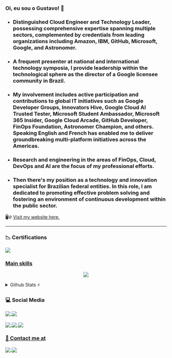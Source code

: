  ### Oi, eu sou o Gustavo! 👋

+ ### Distinguished Cloud Engineer and Technology Leader, possessing comprehensive expertise spanning multiple sectors, complemented by credentials from leading organizations including Amazon, IBM, GitHub, Microsoft, Google, and Astronomer.
+ ### A frequent presenter at national and international technology symposia, I provide leadership within the technological sphere as the director of a Google licensee community in Brazil.
+ ### My involvement includes active participation and contributions to global IT initiatives such as Google Developer Groups, Innovators Hive, Google Cloud AI Trusted Tester, Microsoft Student Ambassador, Microsoft 365 Insider, Google Cloud Arcade, GitHub Developer, FinOps Foundation, Astronomer Champion, and others. Speaking English and French has enabled me to deliver groundbreaking multi-platform initiatives across the Americas.
+ ### Research and engineering in the areas of FinOps, Cloud, DevOps and AI are the focus of my professional efforts.
+ ### Then there's my position as a technology and innovation specialist for Brazilian federal entities. In this role, I am dedicated to promoting effective problem solving and fostering an environment of continuous development within the public sector.


🖥️🌐 [Visit my website here.](https://gustavosantosio.com/)

---

### 📉 Certifications
<div style="display: inline_block">     
     <a href="#"> <img align="center"  src="https://i.imgur.com/BlYHoGB.png">
     <!-- <a href="#"> <img align="center"  src="https://i.imgur.com/o6ZzvAp.png">  -->
         
      
 </div>

### Main skills
<p align="center">
  <a href="https://skillicons.dev">
    <img src="https://skillicons.dev/icons?i=gcp,azure,aws,anaconda,ansible,docker,elasticsearch,git,github,githubactions,kubernetes,mysql,openshift,prometheus,terraform" />
  </a>
</p>

<details>
  <summary>Github Stats ⚡</summary>
  
  <a href="#">![Github stats](https://github-readme-stats.vercel.app/api?username=gustavosantosio&theme=blueberry&count_private=true&hide_border=true&line_height=20)</a>
  <a href="#">![Top Langs](https://github-readme-stats.vercel.app/api/top-langs/?username=gustavosantosio&layout=compact&theme=blueberry&count_private=true&hide_border=true)</a>
</details>

### 💻 Social Media
<div style="display: inline_block">     
     <a href="https://www.linkedin.com/in/gustavribeiro/"> <img align="center" src="https://img.shields.io/badge/LinkedIn-0077B5?style=for-the-badge&logo=linkedin&logoColor=white">
     <!--<a href="https://stackoverflow.com/users/16722484/gustavo-ribeiro"> <img align="center" src="https://img.shields.io/badge/Stack_Overflow-FE7A16?style=for-the-badge&logo=stack-overflow&logoColor=white">
      <a href="https://www.hackerrank.com/gustavribeirods"> <img align="center" src="https://img.shields.io/badge/-Hackerrank-2EC866?style=for-the-badge&logo=HackerRank&logoColor=white">
            <br> <br>
     <a href="https://www.instagram.com/gustavribeiro/"> <img align="center" src="https://img.shields.io/badge/Instagram-E4405F?style=for-the-badge&logo=instagram&logoColor=white">   
     <a href="https://medium.com/@ribeirogustavo"> <img align="center" src="https://img.shields.io/badge/Medium-12100E?style=for-the-badge&logo=medium&logoColor=white">-->
          <a href="[https://www.linkedin.com/in/gustavribeiro/](https://gustavosantosio.com/)"> <img align="center" src="https://img.shields.io/badge/LinkedIn-0077B5?style=for-the-badge&logo=linkedin&logoColor=white">
 </div>
 
 <div style="display:inline_block">
      <br>      
      <a href="https://music.apple.com/profile/gustavribeiro"><img align="center" src="https://img.shields.io/badge/apple%20music-F34E68?style=for-the-badge&logo=apple%20music&logoColor=white">
      <a href="https://open.spotify.com/user/0mbt650t2c8rfatf8p9a7vqrz?si=cO9U7QtlR4i8MGcyKE5jnQ"><img align="center" src="https://img.shields.io/badge/Spotify-1ED760?&style=for-the-badge&logo=spotify&logoColor=white">
      <a href="https://www.last.fm/pt/user/gustavo_ribeiro"><img align="center" src="https://img.shields.io/badge/last.fm-D51007?style=for-the-badge&logo=last.fm&logoColor=white"> 
</div>
           
### 📱 Contact me at
<div style="display: inline_block">     
     <a href="mailto:gustavribeirods@gmail.com"> <img align="center" src="https://img.shields.io/badge/Gmail-D14836?style=for-the-badge&logo=gmail&logoColor=white">
     <a href="https://wa.me/message/RVPFLMG4RYSTO1"> <img align="center" src="https://img.shields.io/badge/WhatsApp-25D366?style=for-the-badge&logo=whatsapp&logoColor=white">
</div>
<!-- 
<br>
<div align="center">   



![Anurag's GitHub stats](https://github-readme-stats.vercel.app/api?username=gustavribeirods&show_icons=true&bg_color=#a6e3fb)
        
      
</div>
